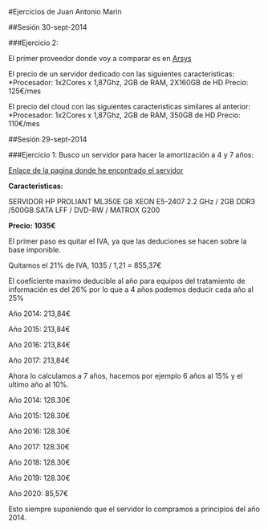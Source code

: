 #Ejercicios de Juan Antonio Marin

##Sesión 30-sept-2014

###Ejercicio 2:

El primer proveedor donde voy a comparar es en [Arsys](http://www.arsys.es)

El precio de un servidor dedicado con las siguientes caracteristicas:
*Procesador: 1x2Cores x 1,87Ghz, 2GB de RAM, 2X160GB de HD
Precio: 125€/mes

El precio del cloud con las siguientes caracteristicas similares al anterior:
*Procesador: 1x2Cores x 1,87Ghz, 2GB de RAM, 350GB de HD
Precio: 110€/mes

##Sesión 29-sept-2014

###Ejercicio 1:
Busco un servidor para hacer la amortización a 4 y 7 años:

[Enlace de la pagina donde he encontrado el servidor](http://www.dynos.es/servidor-hp-proliant-ml350e-g8-xeon-e5-2407-2.2-ghz-2gb-ddr3-500gb-sata-lff-dvd-rw-matrox-g200-array-b120i-887111422231__470065-691.html)

**Caracteristicas:**

SERVIDOR HP PROLIANT ML350E G8 XEON E5-2407 2.2 GHz / 2GB DDR3
/500GB SATA LFF / DVD-RW / MATROX G200


**Precio: 1035€**

El primer paso es quitar el IVA, ya que las deduciones se hacen sobre la base imponible.

Quitamos el 21% de IVA, 1035 / 1,21 = 855,37€

El coeficiente maximo deducible al año para equipos del tratamiento de información es del 26% por lo que a 4 años podemos deducir cada año al 25%

Año 2014: 213,84€

Año 2015: 213,84€

Año 2016: 213,84€

Año 2017: 213,84€

Ahora lo calculamos a 7 años, hacemos por ejemplo 6 años al 15% y el ultimo año al 10%.

Año 2014: 128.30€

Año 2015: 128.30€

Año 2016: 128.30€

Año 2017: 128.30€

Año 2018: 128.30€

Año 2019: 128.30€

Año 2020: 85,57€

Esto siempre suponiendo que el servidor lo compramos a principios del año 2014.

